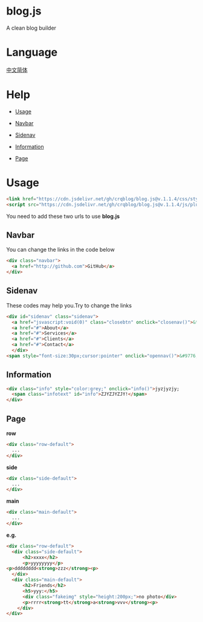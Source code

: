 # blog.js
A clean blog builder
# Language
[中文简体](https://github.com/crqblog/blog.js/tree/main/README.zh.md)
# Help
* [Usage](https://github.com/crqblog/blog.js/#Usage)

* [Navbar](https://github.com/crqblog/blog.js/#Navbar)

* [Sidenav](https://github.com/crqblog/blog.js/#Sidenav)

* [Information](https://github.com/crqblog/blog.js/#Information)

* [Page](https://github.com/crqblog/blog.js/#Page)
# Usage
```html
<link href="https://cdn.jsdelivr.net/gh/crqblog/blog.js@v.1.1.4/css/style.css" rel="stylesheet">
<script src="https://cdn.jsdelivr.net/gh/crqblog/blog.js@v.1.1.4/js/plugins.js"></script>
```
You need to add these two urls to use **blog.js**
## Navbar
You can change the links in the code below
```html
<div class="navbar">
  <a href="http://github.com">GitHub</a>
</div>
```
## Sidenav
These codes may help you.Try to change the links
```html
<div id="sidenav" class="sidenav">
  <a href="jsvascript:void(0)" class="closebtn" onclick="closenav()">&times;</a>
  <a href="#">About</a>
  <a href="#">Services</a>
  <a href="#">Clients</a>
  <a href="#">Contact</a>
  </div>
<span style="font-size:30px;cursor:pointer" onclick="opennav()">&#9776;</span>
```
## Information
```html
<div class="info" style="color:grey;" onclick="info()">jyzjyzjy;
  <span class="infotext" id="info">ZJYZJYZJY!</span>
</div>
```
## Page
**row**
```html
<div class="row-default">
  ...
</div>
```

**side**
```html
<div class="side-default">
  ...
</div>
```

**main**
```html
<div class="main-default">
  ...
</div>
```

**e.g.**
```html
<div class="row-default">
  <div class="side-default">
      <h2>xxxx</h2>
      <p>yyyyyyyy</p>
<p>dddddddd<strong>zzz</strong><p>
  </div>
  <div class="main-default">
      <h2>Friends</h2>
      <h5>yyy:</h5>
      <div class="fakeimg" style="height:200px;">no photo</div>
      <p>rrrr<strong>tt</strong>a<strong>vvv</strong><p>
    </div>
</div>
```
